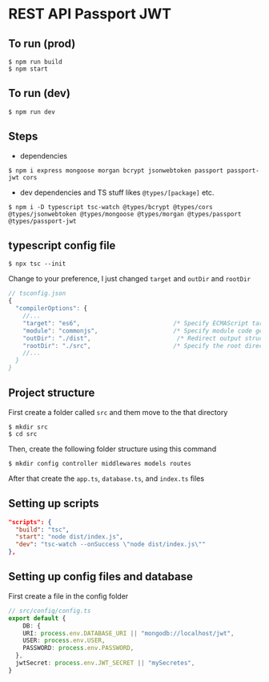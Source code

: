 # REST API Passport JWT

## To run (prod)

```
$ npm run build
$ npm start
```

## To run (dev)

```
$ npm run dev
```

## Steps

- dependencies

```
$ npm i express mongoose morgan bcrypt jsonwebtoken passport passport-jwt cors
```

- dev dependencies and TS stuff likes `@types/[package]` etc.

```
$ npm i -D typescript tsc-watch @types/bcrypt @types/cors @types/jsonwebtoken @types/mongoose @types/morgan @types/passport @types/passport-jwt
```

## typescript config file

```
$ npx tsc --init
```

Change to your preference, I just changed `target` and `outDir` and `rootDir`

```js
// tsconfig.json
{
  "compilerOptions": {
    //...
    "target": "es6",                          /* Specify ECMAScript target version: 'ES3' (default), 'ES5', 'ES2015', 'ES2016', 'ES2017', 'ES2018', 'ES2019', 'ES2020', or 'ESNEXT'. */
    "module": "commonjs",                     /* Specify module code generation: 'none', 'commonjs', 'amd', 'system', */
    "outDir": "./dist",                        /* Redirect output structure to the directory. */
    "rootDir": "./src",                       /* Specify the root directory of input files. Use to control the output directory structure with
    //...
  }
}
```

## Project structure

First create a folder called `src` and them move to the that directory

```
$ mkdir src
$ cd src
```

Then, create the following folder structure using this command

```
$ mkdir config controller middlewares models routes
```

After that create the `app.ts`, `database.ts`, and `index.ts` files

## Setting up scripts

```json
"scripts": {
  "build": "tsc",
  "start": "node dist/index.js",
  "dev": "tsc-watch --onSuccess \"node dist/index.js\""
},
```

## Setting up config files and database

First create a file in the config folder

```ts
// src/config/config.ts
export default {
    DB: {
    URI: process.env.DATABASE_URI || "mongodb://localhost/jwt",
    USER: process.env.USER,
    PASSWORD: process.env.PASSWORD,
  },
  jwtSecret: process.env.JWT_SECRET || "mySecretes",
}
```

